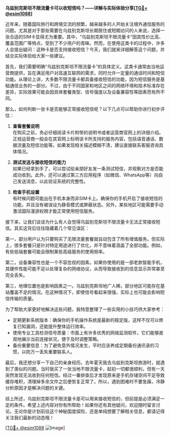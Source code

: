 **乌兹别克斯坦不限流量卡可以收短信吗？——详解与实际体验分享[[TG💪+ @esim1088](https://t.me/s/esim1088)]**

近年来，随着国际旅行和跨境交流的频繁，越来越多的人开始关注境外通信服务的问题。尤其是对于那些需要在乌兹别克斯坦长期居住或短期访问的人来说，选择一张合适的SIM卡显得尤为重要。其中，“乌兹别克斯坦不限流量卡”因其性价比高、覆盖范围广等特点，受到了不少用户的青睐。然而，在使用这类卡的过程中，许多人会提出疑问：这种卡是否支持接收短信？今天，我们就来详细解答这个问题，并结合实际体验给大家一些建议。

首先，我们需要明确“乌兹别克斯坦不限流量卡”的具体定义。这类卡通常由当地运营商提供，旨在满足用户对高速互联网的需求，同时允许一定量的通话时间和短信功能。从理论上讲，大多数不限流量卡都具备接收短信的功能，因为短信服务是基础通信业务的一部分。不过，由于不同国家和地区之间的网络环境和技术标准存在差异，实际效果可能会因具体套餐类型、信号强度以及设备兼容性等因素而有所不同。

那么，如何判断一张卡是否能够正常接收短信呢？以下几点可以帮助你进行初步评估：

1. **查看套餐说明**  
   在购买之前，务必仔细阅读卡片附带的说明书或者运营商官网上的详细介绍。正规运营商一般会在其官网上标明该卡所支持的服务内容，包括语音通话、数据流量及短信功能等。如果发现相关描述模糊不清，建议直接联系客服咨询具体情况。

2. **测试发送与接收短信的能力**  
   如果已经拿到手了，可以尝试给亲朋好友发一条测试短信，并观察对方是否能成功收到。此外，还可以通过第三方应用程序（如微信、WhatsApp等）向自己发送消息，以此验证系统的完整性。

3. **检查手机设置**  
   有时候问题可能出在手机本身而非SIM卡上。确保你的手机开启了接收短信的功能，并且没有被误设为静音模式或屏蔽状态。另外，某些地区可能需要手动激活国际漫游权限才能正常使用短信服务。

接下来，让我们谈谈为什么有人会觉得乌兹别克斯坦不限流量卡无法正常接收短信。其实这背后往往隐藏着几个常见误区：

第一，部分用户认为只要购买了无限流量套餐就自动包含了所有增值服务。但实际上，很多套餐只是针对特定用途进行了优化，并不意味着涵盖了全部功能。例如，有些低端套餐可能会限制某些高级服务的使用频率。

第二，设备兼容性也是一个不容忽视的因素。如果你使用的是一部老款智能手机，其硬件性能可能不足以处理复杂的网络协议，从而导致接收到的信息显示异常甚至完全丢失。

第三，地理位置也是影响因素之一。乌兹别克斯坦地广人稀，部分地区可能存在基站覆盖不足的情况。在这种情况下，即使信号看起来很强，实际上也可能会影响短信传输的质量。

为了帮助大家更好地解决这些问题，我特意整理了一些实用的小技巧供大家参考：

- 定期更新系统版本：确保你的手机操作系统是最新的稳定版，这样不仅可以修复已知漏洞，还能提升整体运行效率。
- 使用专业工具检测信号质量：市面上有许多优秀的网络监测软件，它们能够直观地展示当前连接状况，便于及时调整策略。
- 备份重要信息：为了避免意外情况发生，平时应该养成定期备份通讯录的习惯，以防万一丢失重要联系人。

最后，我还想分享一下自己的亲身经历。去年夏天我去乌兹别克斯坦旅游时，就遇到了类似的问题。当时我买了一张当地不限流量卡，起初一切都很顺利，但有一天突然发现无法收到任何短信。经过一番排查后才发现原来是手机存储空间不足导致缓存堆积，清理掉多余文件之后便恢复正常了。所以，遇到困难时不要急躁，冷静分析原因才是解决问题的关键。

综上所述，乌兹别克斯坦不限流量卡是可以用来接收短信的，但前提是必须满足一定的条件。希望上述内容对你有所帮助！如果你还有其他疑问，欢迎随时留言讨论。无论你是计划前往这个神秘国度探险，还是单纯想要了解相关信息，都请记得关注我们最新的动态哦！

[[TG💪+ @esim1088](https://t.me/s/esim1088) ![Image](https://i.postimg.cc/4NQfJmqS/Snipaste-2025-05-13-00-14-12.png)]